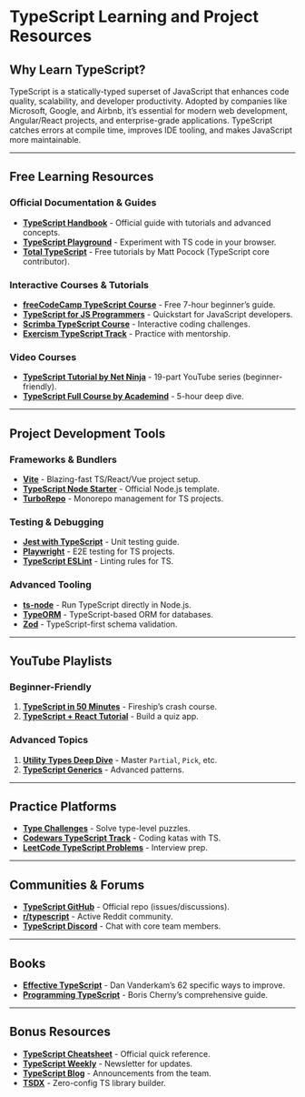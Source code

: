 # TypeScript Learning and Project Resources

## Why Learn TypeScript?
TypeScript is a statically-typed superset of JavaScript that enhances code quality, scalability, and developer productivity. Adopted by companies like Microsoft, Google, and Airbnb, it’s essential for modern web development, Angular/React projects, and enterprise-grade applications. TypeScript catches errors at compile time, improves IDE tooling, and makes JavaScript more maintainable.

---

## Free Learning Resources

### Official Documentation & Guides
- **[TypeScript Handbook](https://www.typescriptlang.org/docs/)** - Official guide with tutorials and advanced concepts.
- **[TypeScript Playground](https://www.typescriptlang.org/play)** - Experiment with TS code in your browser.
- **[Total TypeScript](https://www.totaltypescript.com/)** - Free tutorials by Matt Pocock (TypeScript core contributor).

### Interactive Courses & Tutorials
- **[freeCodeCamp TypeScript Course](https://www.freecodecamp.org/news/learn-typescript-beginners-guide/)** - Free 7-hour beginner’s guide.
- **[TypeScript for JS Programmers](https://www.typescriptlang.org/docs/handbook/typescript-in-5-minutes.html)** - Quickstart for JavaScript developers.
- **[Scrimba TypeScript Course](https://scrimba.com/learn/typescript)** - Interactive coding challenges.
- **[Exercism TypeScript Track](https://exercism.org/tracks/typescript)** - Practice with mentorship.

### Video Courses
- **[TypeScript Tutorial by Net Ninja](https://www.youtube.com/playlist?list=PL4cUxeGkcC9gUgr39Q_yD6v-bSyMwKPUI)** - 19-part YouTube series (beginner-friendly).
- **[TypeScript Full Course by Academind](https://www.youtube.com/watch?v=BwuLxPH8IDs)** - 5-hour deep dive.

---

## Project Development Tools

### Frameworks & Bundlers
- **[Vite](https://vitejs.dev/)** - Blazing-fast TS/React/Vue project setup.
- **[TypeScript Node Starter](https://github.com/Microsoft/TypeScript-Node-Starter)** - Official Node.js template.
- **[TurboRepo](https://turbo.build/repo)** - Monorepo management for TS projects.

### Testing & Debugging
- **[Jest with TypeScript](https://jestjs.io/docs/getting-started#using-typescript)** - Unit testing guide.
- **[Playwright](https://playwright.dev/docs/intro)** - E2E testing for TS projects.
- **[TypeScript ESLint](https://typescript-eslint.io/)** - Linting rules for TS.

### Advanced Tooling
- **[ts-node](https://typestrong.org/ts-node/)** - Run TypeScript directly in Node.js.
- **[TypeORM](https://typeorm.io/)** - TypeScript-based ORM for databases.
- **[Zod](https://zod.dev/)** - TypeScript-first schema validation.

---

## YouTube Playlists

### Beginner-Friendly
1. **[TypeScript in 50 Minutes](https://www.youtube.com/watch?v=gieEQFIfgYc)** - Fireship’s crash course.
2. **[TypeScript + React Tutorial](https://www.youtube.com/watch?v=FJDVKeh7RJI)** - Build a quiz app.

### Advanced Topics
1. **[Utility Types Deep Dive](https://www.youtube.com/watch?v=zM9UPcIyyhQ)** - Master `Partial`, `Pick`, etc.
2. **[TypeScript Generics](https://www.youtube.com/watch?v=nViEqpgwxHE)** - Advanced patterns.

---

## Practice Platforms
- **[Type Challenges](https://github.com/type-challenges/type-challenges)** - Solve type-level puzzles.
- **[Codewars TypeScript Track](https://www.codewars.com/?language=typescript)** - Coding katas with TS.
- **[LeetCode TypeScript Problems](https://leetcode.com/problemset/all/?search=typescript)** - Interview prep.

---

## Communities & Forums
- **[TypeScript GitHub](https://github.com/microsoft/TypeScript)** - Official repo (issues/discussions).
- **[r/typescript](https://www.reddit.com/r/typescript/)** - Active Reddit community.
- **[TypeScript Discord](https://discord.gg/typescript)** - Chat with core team members.

---

## Books
- **[Effective TypeScript](https://effectivetypescript.com/)** - Dan Vanderkam’s 62 specific ways to improve.
- **[Programming TypeScript](https://www.oreilly.com/library/view/programming-typescript/9781492037644/)** - Boris Cherny’s comprehensive guide.

---

## Bonus Resources
- **[TypeScript Cheatsheet](https://www.typescriptlang.org/cheatsheets)** - Official quick reference.
- **[TypeScript Weekly](https://typescript-weekly.com/)** - Newsletter for updates.
- **[TypeScript Blog](https://devblogs.microsoft.com/typescript/)** - Announcements from the team.
- **[TSDX](https://tsdx.io/)** - Zero-config TS library builder.
